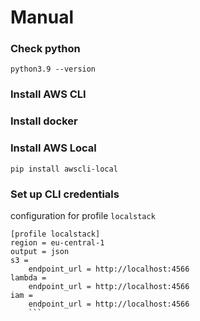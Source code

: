 # Manual

### Check python
`python3.9 --version`

### Install AWS CLI
### Install docker
### Install AWS Local
`pip install awscli-local `
### Set up CLI credentials

configuration for profile `localstack`
```
[profile localstack]
region = eu-central-1
output = json
s3 =
    endpoint_url = http://localhost:4566
lambda =
    endpoint_url = http://localhost:4566
iam =
    endpoint_url = http://localhost:4566
    ```